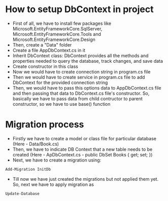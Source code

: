 # How to setup DbContext in project

- First of all, we have to install few packages like Microsoft.EntityFrameworkCore.SqlServer, Microsoft.EntityFrameworkCore.Tools and Microsoft.EntityFrameworkCore.Design
- Then, create a "Data" folder 
- Create a file AppDbContext.cs in it
- Inherit DbContext class: DbContext provides all the methods and properties needed to query the database, track changes, and save data
- Create constructor in this class
- Now we would have to create connection string in program.cs file 
- Then we would have to create service in program.cs file to add DbContext for the provided connection string
- Then, we would have to pass this options data to AppDbContext.cs file and then passing that data to DbContext.cs file's constructor. So, basically we have to pass data from child contructor to parent constructor, so we have to use base() function

# Migration process

- Firstly we have to create a model or class file for particular database (Here - Data/Book.cs)
- Then, we have to indicate DB Context that a new table needs to be created (Here - ApDbContext.cs - public DbSet<Book> Books { get; set; })
- Next, we have to create a migration using:
```bash
Add-Migration InitDb
```
- Till now we have just created the migrations but not applied them yet. So, next we have to apply migration as
```bash
Update-Database
```
